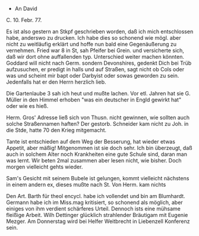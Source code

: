 + An David

 C. 10. Febr. 77.

Es ist also gestern an Stkpf geschrieben worden, daß ich mich entschlossen habe, anderswo zu drucken. Ich habe dies so schonend wie mögl. aber nicht zu weitläufig erklärt und hoffe nun bald eine Gegenäußerung zu vernehmen. 
Fried war 8 in St, sah Pfeifer bei Grein. und versicherte sich, daß wir dort ohne auffallenden typ. Unterschied weiter machen könnten. 
Goddard will nicht nach Germ. sondern Devonshires, gedenkt Dich bei Trüb aufzusuchen, er predigt in halls und auf Straßen, sagt nicht ob Cols oder was und scheint mir bapt oder Darbyist oder sowas geworden zu sein. Jedenfalls hat er den Herrn herzlich lieb.

Die Gartenlaube 3 sah ich heut und mußte lachen. Vor etl. Jahren hat sie G. Müller in den Himmel erhoben "was ein deutscher in Engld gewirkt hat" oder wie es hieß.

Herm. Gros' Adresse ließ sich von Thusn. nicht gewinnen, wie sollten auch solche Straßennamen haften? Der gestorb. Schneider kam nicht zu Joh. in die Stde, hatte 70 den Krieg mitgemacht.

Tante ist entschieden auf dem Weg der Besserung, hat wieder etwas Appetit, aber mäßig! Mitgenommen ist sie doch sehr. Ich bin überzeugt, daß auch in solchem Alter noch Krankheiten eine gute Schule sind, daran man was lernt. Wir beten 2mal zusammen aber lesen nicht, wie bisher. Doch morgen vielleicht gehts wieder.

Sam's Gesicht mit seinem Bubele ist gelungen, kommt vielleicht nächstens in einem andern ex, dieses mußte nach St. Von Herm. kam nichts

Den Art. Barth für theol encycl. habe ich vollendet und bin am Blumhardt. Germann habe ich im Miss.mag kritisiert, so schonend als möglich, aber einiges von ihm verdient schärferes Urteil. Dennoch ists eine mühsame fleißige Arbeit. Wilh Dettinger glücklich strahlender Bräutigam mit Eugenie Mezger. Am Donnerstag wird bei Helfer Weitbrecht in Liebenzell Konferenz sein. 